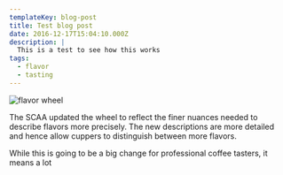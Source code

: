 ```yaml
---
templateKey: blog-post
title: Test blog post
date: 2016-12-17T15:04:10.000Z
description: |
  This is a test to see how this works 
tags:
  - flavor
  - tasting
---
```

![flavor wheel]()

The SCAA updated the wheel to reflect the finer nuances needed to describe flavors more precisely. The new descriptions are more detailed and hence allow cuppers to distinguish between more flavors.

While this is going to be a big change for professional coffee tasters, it means a lot
